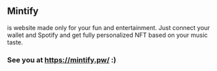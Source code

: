 ## Mintify

is website made only for your fun and entertainment. Just connect your wallet and Spotify and get fully personalized NFT based on your music taste.

### See you at https://mintify.pw/ :)
